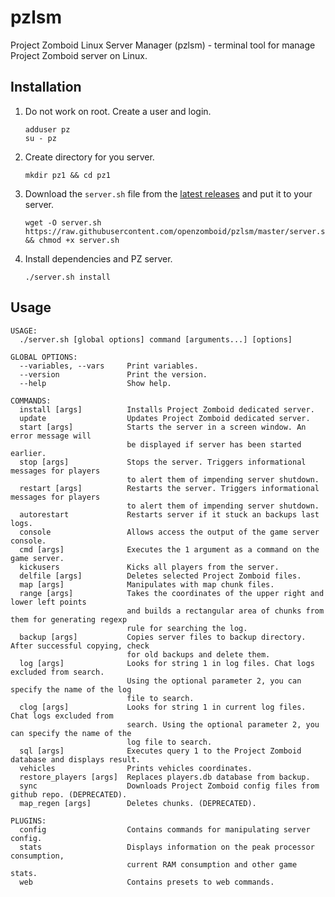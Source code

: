 # pzlsm
Project Zomboid Linux Server Manager (pzlsm) - terminal tool for manage Project Zomboid server on Linux.  

## Installation
1. Do not work on root. Create a user and login.

       adduser pz
       su - pz

2. Create directory for you server.
   
       mkdir pz1 && cd pz1

3. Download the `server.sh` file from the [latest releases](https://github.com/openzomboid/pzctl/releases/latest) and put it to your server.
   
       wget -O server.sh https://raw.githubusercontent.com/openzomboid/pzlsm/master/server.sh && chmod +x server.sh

4. Install dependencies and PZ server.
   
       ./server.sh install

## Usage
```text
USAGE:
  ./server.sh [global options] command [arguments...] [options]

GLOBAL OPTIONS:
  --variables, --vars     Print variables.
  --version               Print the version.
  --help                  Show help.

COMMANDS:
  install [args]          Installs Project Zomboid dedicated server.
  update                  Updates Project Zomboid dedicated server.
  start [args]            Starts the server in a screen window. An error message will
                          be displayed if server has been started earlier.
  stop [args]             Stops the server. Triggers informational messages for players
                          to alert them of impending server shutdown.
  restart [args]          Restarts the server. Triggers informational messages for players
                          to alert them of impending server shutdown.
  autorestart             Restarts server if it stuck an backups last logs.
  console                 Allows access the output of the game server console.
  cmd [args]              Executes the 1 argument as a command on the game server.
  kickusers               Kicks all players from the server.
  delfile [args]          Deletes selected Project Zomboid files.
  map [args]              Manipulates with map chunk files.
  range [args]            Takes the coordinates of the upper right and lower left points
                          and builds a rectangular area of chunks from them for generating regexp
                          rule for searching the log.
  backup [args]           Copies server files to backup directory. After successful copying, check
                          for old backups and delete them.
  log [args]              Looks for string 1 in log files. Chat logs excluded from search.
                          Using the optional parameter 2, you can specify the name of the log
                          file to search.
  сlog [args]             Looks for string 1 in current log files. Chat logs excluded from
                          search. Using the optional parameter 2, you can specify the name of the
                          log file to search.
  sql [args]              Executes query 1 to the Project Zomboid database and displays result.
  vehicles                Prints vehicles coordinates.
  restore_players [args]  Replaces players.db database from backup.
  sync                    Downloads Project Zomboid config files from github repo. (DEPRECATED).
  map_regen [args]        Deletes chunks. (DEPRECATED).

PLUGINS:
  config                  Contains commands for manipulating server config.
  stats                   Displays information on the peak processor consumption,
                          current RAM consumption and other game stats. 
  web                     Contains presets to web commands.
```
